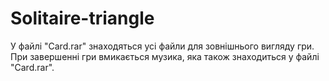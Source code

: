 # Solitaire-triangle

У файлі "Card.rar" знаходяться усі файли для зовнішнього вигляду гри.
При завершенні гри вмикається музика, яка також знаходиться у файлі "Card.rar".
